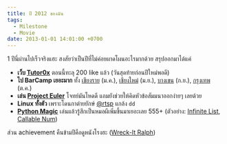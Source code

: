 ```yaml
---
title: ปี 2012 ของฉัน
tags:
  - Milestone
  - Movie
date: 2013-01-01 14:01:00 +0700
---
```


1 ปีนี่ผ่านไปเร็วจริงแฮะ สงสัยว่าเป็นปีที่ไม่ค่อยผาดโผนอะไรมากด้วย สรุปออกมาได้แค่

-   __เว็บ [Tutor0x][]__ ตอนนี้ทะลุ 200 like แล้ว (วันสุดท้ายก่อนปีใหม่พอดี)
-   __ไป BarCamp เยอะมาก__ ทั้ง [เชียงราย][barcamp chiangrai] (ม.ค.), [เชียงใหม่][barcamp chiangmai] (ม.ย.), [บางเขน][barcamp bangkhen] (ก.ย.), [กรุงเทพ][barcamp bangkok] (ต.ค.)
-   __เล่น [Project Euler][]__ โจทย์มันโหดดี
    แถมยังช่วยให้คิดหัวข้อสัมมนาออกง่ายๆ เลยด้วย
-   __Linux ทั้งตัว__ เพราะโดนกาต่ายยักษ์ [@rtsp][] แกล้ง `dd`
-   __[Python Magic][]__ เล่นแล้วรู้สึกเป็นหมอผีเพิ่มขึ้นมาเยอะเลย 555+ (ตัวอย่าง: [Infinite List][], [Callable Num][])

ส่วน achievement คืนข้ามปีคือดูหนังโรงฮะ ([Wreck-It Ralph][])


[@rtsp]: //twitter.com/rtsp

[Tutor0x]: //tutor0x.blogspot.com
[barcamp chiangrai]: //www.barcampchiangrai.org/
[barcamp chiangmai]: //barcampchiangmai.org/
[barcamp bangkhen]: //barcampbangkhen.org/
[barcamp bangkok]: //www.barcampbangkok.org/
[Project Euler]: //projecteuler.net
[Python Magic]: //www.rafekettler.com/magicmethods.html
[Infinite List]: //neizod.blogspot.com/2012/08/infinity-list-python.html
[Callable Num]: //neizod.blogspot.com/2012/12/9321.html
[Wreck-It Ralph]: http://www.imdb.com/title/tt1772341/
